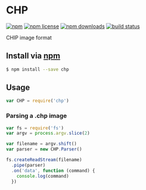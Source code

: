 # CHP
[![npm](https://img.shields.io/npm/v/chp.svg?style=flat-square)](https://npmjs.com/package/chp)
[![npm license](https://img.shields.io/npm/l/chp.svg?style=flat-square)](https://npmjs.com/package/chp)
[![npm downloads](https://img.shields.io/npm/dm/chp.svg?style=flat-square)](https://npmjs.com/package/chp)
[![build status](https://img.shields.io/travis/resin-io/chp/master.svg?style=flat-square)](https://travis-ci.org/resin-io/chp)

CHIP image format

## Install via [npm](https://npmjs.com)

```sh
$ npm install --save chp
```

## Usage

```js
var CHP = require('chp')
```

### Parsing a .chp image

```js
var fs = require('fs')
var argv = process.argv.slice(2)

var filename = argv.shift()
var parser = new CHP.Parser()

fs.createReadStream(filename)
  .pipe(parser)
  .on('data', function (command) {
    console.log(command)
  })
```
